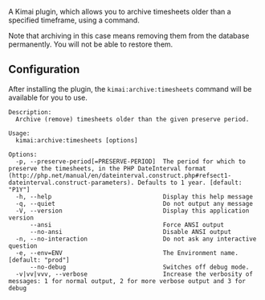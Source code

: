 A Kimai plugin, which allows you to archive timesheets older than a specified timeframe, using a command.

Note that archiving in this case means removing them from the database
permanently. You will not be able to restore them.

## Configuration

After installing the plugin, the `kimai:archive:timesheets` command will be 
available for you to use.

```
Description:
  Archive (remove) timesheets older than the given preserve period.

Usage:
  kimai:archive:timesheets [options]

Options:
  -p, --preserve-period[=PRESERVE-PERIOD]  The period for which to preserve the timesheets, in the PHP DateInterval format 
(http://php.net/manual/en/dateinterval.construct.php#refsect1-dateinterval.construct-parameters). Defaults to 1 year. [default: "P1Y"]
  -h, --help                               Display this help message
  -q, --quiet                              Do not output any message
  -V, --version                            Display this application version
      --ansi                               Force ANSI output
      --no-ansi                            Disable ANSI output
  -n, --no-interaction                     Do not ask any interactive question
  -e, --env=ENV                            The Environment name. [default: "prod"]
      --no-debug                           Switches off debug mode.
  -v|vv|vvv, --verbose                     Increase the verbosity of messages: 1 for normal output, 2 for more verbose output and 3 for debug
```
